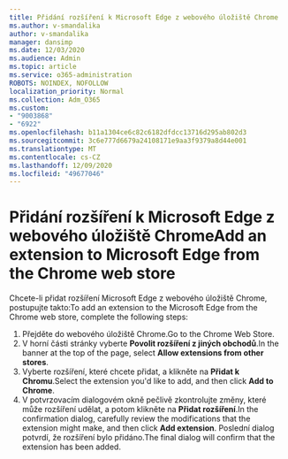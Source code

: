```yaml
---
title: Přidání rozšíření k Microsoft Edge z webového úložiště Chrome
ms.author: v-smandalika
author: v-smandalika
manager: dansimp
ms.date: 12/03/2020
ms.audience: Admin
ms.topic: article
ms.service: o365-administration
ROBOTS: NOINDEX, NOFOLLOW
localization_priority: Normal
ms.collection: Adm_O365
ms.custom:
- "9003868"
- "6922"
ms.openlocfilehash: b11a1304ce6c82c6182dfdcc13716d295ab802d3
ms.sourcegitcommit: 3c6e777d6679a24108171e9aa3f9379a8d44e001
ms.translationtype: MT
ms.contentlocale: cs-CZ
ms.lasthandoff: 12/09/2020
ms.locfileid: "49677046"
---
```

# <a name="add-an-extension-to-microsoft-edge-from-the-chrome-web-store"></a><span data-ttu-id="a6dbd-102">Přidání rozšíření k Microsoft Edge z webového úložiště Chrome</span><span class="sxs-lookup"><span data-stu-id="a6dbd-102">Add an extension to Microsoft Edge from the Chrome web store</span></span>

<span data-ttu-id="a6dbd-103">Chcete-li přidat rozšíření Microsoft Edge z webového úložiště Chrome, postupujte takto:</span><span class="sxs-lookup"><span data-stu-id="a6dbd-103">To add an extension to the Microsoft Edge from the Chrome web store, complete the following steps:</span></span>

1. <span data-ttu-id="a6dbd-104">Přejděte do webového úložiště Chrome.</span><span class="sxs-lookup"><span data-stu-id="a6dbd-104">Go to the Chrome Web Store.</span></span>
2. <span data-ttu-id="a6dbd-105">V horní části stránky vyberte **Povolit rozšíření z jiných obchodů**.</span><span class="sxs-lookup"><span data-stu-id="a6dbd-105">In the banner at the top of the page, select **Allow extensions from other stores**.</span></span>
3. <span data-ttu-id="a6dbd-106">Vyberte rozšíření, které chcete přidat, a klikněte na **Přidat k Chromu**.</span><span class="sxs-lookup"><span data-stu-id="a6dbd-106">Select the extension you'd like to add, and then click **Add to Chrome**.</span></span>
4. <span data-ttu-id="a6dbd-107">V potvrzovacím dialogovém okně pečlivě zkontrolujte změny, které může rozšíření udělat, a potom klikněte na **Přidat rozšíření**.</span><span class="sxs-lookup"><span data-stu-id="a6dbd-107">In the confirmation dialog, carefully review the modifications that the extension might make, and then click **Add extension**.</span></span>
<span data-ttu-id="a6dbd-108">Poslední dialog potvrdí, že rozšíření bylo přidáno.</span><span class="sxs-lookup"><span data-stu-id="a6dbd-108">The final dialog will confirm that the extension has been added.</span></span>